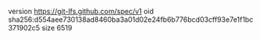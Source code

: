 version https://git-lfs.github.com/spec/v1
oid sha256:d554aee730138ad8460ba3a01d02e24fb6b776bcd03cff93e7e1f1bc371902c5
size 6519
